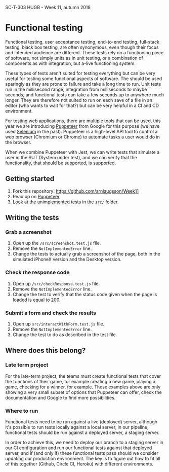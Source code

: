 SC-T-303 HUGB - Week 11, autumn 2018
# Functional testing
Functional testing, user acceptance testing, end-to-end testing, full-stack testing, black box testing, are often synonymous, even though their focus and intended audience are different. These tests rely on a functioning piece of software, not simply units as in unit testing, or a combination of components as with integration, but a-live functioning system.

These types of tests aren't suited for testing everything but can be very useful for testing some functional aspects of software. The should be used sparingly as they are prone to failure and take a long time to run. Unit tests run in the millisecond range, integration from milliseconds to maybe seconds, and functional tests can take a few seconds up to anywhere much longer. They are therefore not suited to run on each save of a file in an editor (who wants to wait for that?) but can be very helpful in a CI and CD environment.

For testing web applications, there are multiple tools that can be used, this year we are introducing [Puppeteer][puppeteer] from Google for this purpose (we have used [Selenium][selenium] in the past). Puppeteer is a high-level API tool to control a web browser (Chromium or Chrome) to automate tasks a user would do in the browser.

When we combine Puppeteer with Jest, we can write tests that simulate a user in the SUT (System under test), and we can verify that the functionality, that should be supported, is supported.

## Getting started
1. Fork this repository: https://github.com/arnlaugsson/Week11
2. Read up on [Puppeteer][puppeteer]
3. Look at the unimplemented tests in the `src/` folder.

## Writing the tests
### Grab a screenshot
1. Open up the `/src/screenshot.test.js` file. 
2. Remove the `NotImplementedError` line.
3. Change the tests to actually grab a screenshot of the page, both in the simulated iPhoneX version and the Desktop version.

### Check the response code
1. Open up `/src/checkResponse.test.js` file.
2. Remove the `NotImplementedError` line.
3. Change the test to verify that the status code given when the page is loaded is equal to 200.

### Submit a form and check the results
1. Open up `src/interactWithForm.test.js` file.
2. Remove the `NotImplementedError` line.
3. Change the test to do as described in the test file.

## Where does this belong?
### Late term project
For the late-term project, the teams must create functional tests that cover the functions of their game, for example creating a new game, playing a game, checking for a winner, for example. These examples above are only showing a very small subset of options that Puppeteer can offer, check the documentation and Google to find more possibilities.

### Where to run
Functional tests need to be run against a live (deployed) server, although it's possible to run tests locally against a local server, in our pipeline, functional tests should be run against a deployed server, a staging server.

In order to achieve this, we need to deploy our branch to a staging server in our CI configuration and run our functional tests against that deployed server, and if (and only if) these functional tests pass should we consider updating our production environment. The key is to figure out how to fit all of this together (Github, Circle CI, Heroku) with different environments.

[puppeteer]: https://github.com/GoogleChrome/puppeteer
[selenium]: https://www.seleniumhq.org/
